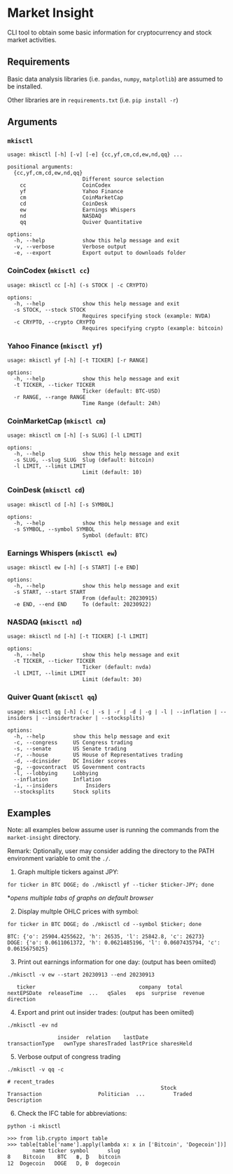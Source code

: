 # Market Insight
CLI tool to obtain some basic information for cryptocurrency and stock market activities.

## Requirements
Basic data analysis libraries (i.e. `pandas`, `numpy`, `matplotlib`) are assumed to be installed.

Other libraries are in `requirements.txt` (i.e. `pip install -r`)

## Arguments
### `mkisctl`
```
usage: mkisctl [-h] [-v] [-e] {cc,yf,cm,cd,ew,nd,qq} ...

positional arguments:
  {cc,yf,cm,cd,ew,nd,qq}
                        Different source selection
    cc                  CoinCodex
    yf                  Yahoo Finance
    cm                  CoinMarketCap
    cd                  CoinDesk
    ew                  Earnings Whispers
    nd                  NASDAQ
    qq                  Quiver Quantitative

options:
  -h, --help            show this help message and exit
  -v, --verbose         Verbose output
  -e, --export          Export output to downloads folder
```

### CoinCodex (`mkisctl cc`)
```
usage: mkisctl cc [-h] (-s STOCK | -c CRYPTO)

options:
  -h, --help            show this help message and exit
  -s STOCK, --stock STOCK
                        Requires specifying stock (example: NVDA)
  -c CRYPTO, --crypto CRYPTO
                        Requires specifying crypto (example: bitcoin)
```

### Yahoo Finance (`mkisctl yf`)
```
usage: mkisctl yf [-h] [-t TICKER] [-r RANGE]

options:
  -h, --help            show this help message and exit
  -t TICKER, --ticker TICKER
                        Ticker (default: BTC-USD)
  -r RANGE, --range RANGE
                        Time Range (default: 24h)
```

### CoinMarketCap (`mkisctl cm`)
```
usage: mkisctl cm [-h] [-s SLUG] [-l LIMIT]

options:
  -h, --help            show this help message and exit
  -s SLUG, --slug SLUG  Slug (default: bitcoin)
  -l LIMIT, --limit LIMIT
                        Limit (default: 10)
```

### CoinDesk (`mkisctl cd`)
```
usage: mkisctl cd [-h] [-s SYMBOL]

options:
  -h, --help            show this help message and exit
  -s SYMBOL, --symbol SYMBOL
                        Symbol (default: BTC)
```

### Earnings Whispers (`mkisctl ew`)
```
usage: mkisctl ew [-h] [-s START] [-e END]

options:
  -h, --help            show this help message and exit
  -s START, --start START
                        From (default: 20230915)
  -e END, --end END     To (default: 20230922)
```

### NASDAQ (`mkisctl nd`)
```
usage: mkisctl nd [-h] [-t TICKER] [-l LIMIT]

options:
  -h, --help            show this help message and exit
  -t TICKER, --ticker TICKER
                        Ticker (default: nvda)
  -l LIMIT, --limit LIMIT
                        Limit (default: 30)
```

### Quiver Quant (`mkisctl qq`)
```
usage: mkisctl qq [-h] (-c | -s | -r | -d | -g | -l | --inflation | --insiders | --insidertracker | --stocksplits)

options:
  -h, --help         show this help message and exit
  -c, --congress     US Congress trading
  -s, --senate       US Senate trading
  -r, --house        US House of Representatives trading
  -d, --dcinsider    DC Insider scores
  -g, --govcontract  US Government contracts
  -l, --lobbying     Lobbying
  --inflation        Inflation
  -i, --insiders         Insiders
  --stocksplits      Stock splits
```

## Examples
Note: all examples below assume user is running the commands from the `market-insight` directory.

Remark: Optionally, user may consider adding the directory to the PATH environment variable to omit the `./`.

1) Graph multiple tickers against JPY:
    
`for ticker in BTC DOGE; do ./mkisctl yf --ticker $ticker-JPY; done`

*_opens multiple tabs of graphs on default browser_

2) Display multple OHLC prices with symbol:

`for ticker in BTC DOGE; do ./mkisctl cd --symbol $ticker; done`

```
BTC: {'o': 25904.4255622, 'h': 26535, 'l': 25842.8, 'c': 26273}
DOGE: {'o': 0.0611061372, 'h': 0.0621485196, 'l': 0.0607435794, 'c': 0.0615675025}
```

3) Print out earnings information for one day: (output has been omiited)

`./mkisctl -v ew --start 20230913 --end 20230913`

```
   ticker                                 company  total          nextEPSDate  releaseTime  ...   qSales   eps  surprise  revenue direction
```

4) Export and print out insider trades: (output has been omiited)

`./mkisctl -ev nd`

```
                insider  relation    lastDate                transactionType   ownType sharesTraded lastPrice sharesHeld
```

5) Verbose output of congress trading

`./mkisctl -v qq -c`

```
# recent_trades
                                                 Stock                    Transaction                  Politician  ...         Traded Description        
```

6) Check the IFC table for abbreviations:

`python -i mkisctl`

```
>>> from lib.crypto import table
>>> table[table['name'].apply(lambda x: x in ['Bitcoin', 'Dogecoin'])]
        name ticker symbol      slug
8    Bitcoin    BTC   ฿, ₿   bitcoin
12  Dogecoin   DOGE   D, Ɖ  dogecoin
```